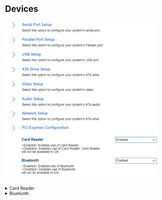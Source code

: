 # Devices #
![](./img/devices.png)

<details><summary>Card Reader</summary>

Whether Card Reader will be available in OS.

Options:

1.	**Enabled** - Default.
2.	Disabled 

| WMI Setting name | Values | SVP Req'd | AMD/Intel |
|:---|:---|:---|:---|
|  |  |  | Both |
</details>

<details><summary>Bluetooth</summary>

Whether Bluetooth will be available in OS.

Options:

1.	**Enabled** - Default.
2.	Disabled  

| WMI Setting name | Values | SVP Req'd | AMD/Intel |
|:---|:---|:---|:---|
|  |  |  | Both |
</details>